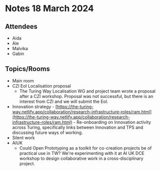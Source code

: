 # Notes 18 March 2024

## Attendees

* Aida 
* Ale
* Malvika
* Gabin

## Topics/Rooms

* Main room
*  CZI EoI Localisation proposal
   * The Turing Way Localisation WG and project team wrote a proposal after a CZI workshop. Proposal was not successful, but there is an interest from CZI and we will submit the EoI.
* Innovation strategy - [https://the-turing-way.netlify.app/collaboration/research-infrastructure-roles/ram.html](https://the-turing-way.netlify.app/collaboration/research-infrastructure-roles/ram.html) - Re-onboarding on Innovation activity across Turing, specifically links between Innovation and TPS and discussing future ways of working.  
* Silent work 
* AIUK
   * Could Open Prototyping as a toolkit for co-creation projects be of practical use in TW? We're experimenting with it at AI UK DCE workshop to design collaborative work in a cross-disciplinary project. 